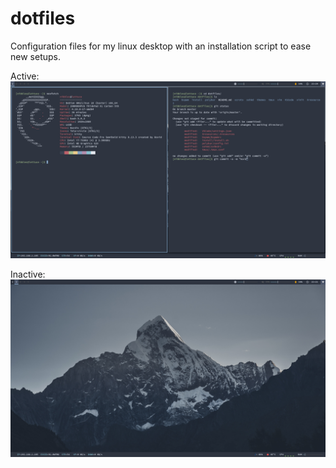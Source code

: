 # dotfiles

Configuration files for my linux desktop with an installation script to ease new setups. 

Active: ![active](./scrots/active.png "Active")

Inactive: ![inactive](./scrots/inactive.png "Inactive")
